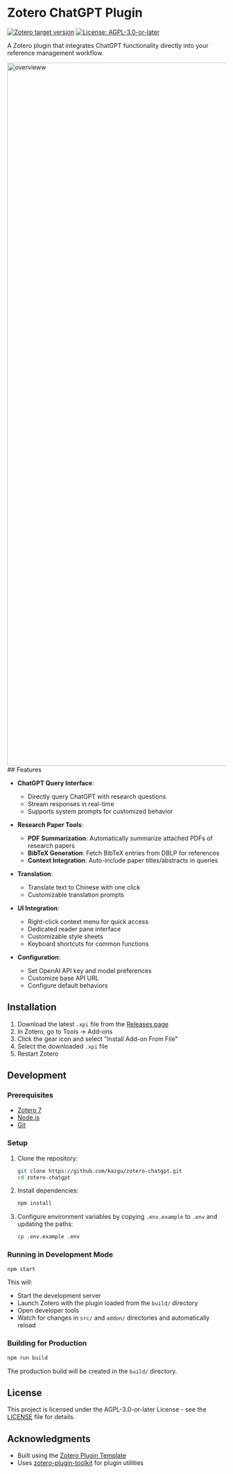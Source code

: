 # Zotero ChatGPT Plugin

[![Zotero target version](https://img.shields.io/badge/Zotero-7-green?style=flat-square&logo=zotero&logoColor=CC2936)](https://www.zotero.org)
[![License: AGPL-3.0-or-later](https://img.shields.io/badge/License-AGPL--3.0--or--later-blue.svg)](https://www.gnu.org/licenses/agpl-3.0)

A Zotero plugin that integrates ChatGPT functionality directly into your reference management workflow.

<img width="1619" alt="overvieww" src="https://bgithub.xyz/user-attachments/assets/ce7a3b0b-7603-4e29-9948-75a855fe19ab" />
## Features

- **ChatGPT Query Interface**: 
  - Directly query ChatGPT with research questions
  - Stream responses in real-time
  - Supports system prompts for customized behavior

- **Research Paper Tools**:
  - **PDF Summarization**: Automatically summarize attached PDFs of research papers
  - **BibTeX Generation**: Fetch BibTeX entries from DBLP for references
  - **Context Integration**: Auto-include paper titles/abstracts in queries

- **Translation**:
  - Translate text to Chinese with one click
  - Customizable translation prompts

- **UI Integration**:
  - Right-click context menu for quick access
  - Dedicated reader pane interface
  - Customizable style sheets
  - Keyboard shortcuts for common functions

- **Configuration**:
  - Set OpenAI API key and model preferences
  - Customize base API URL
  - Configure default behaviors

## Installation

1. Download the latest `.xpi` file from the [Releases page](https://github.com/kazgu/zotero-chatgpt/releases)
2. In Zotero, go to Tools → Add-ons
3. Click the gear icon and select "Install Add-on From File"
4. Select the downloaded `.xpi` file
5. Restart Zotero

## Development

### Prerequisites

- [Zotero 7](https://www.zotero.org/support/beta_builds)
- [Node.js](https://nodejs.org/en/)
- [Git](https://git-scm.com/)

### Setup

1. Clone the repository:
   ```bash
   git clone https://github.com/kazgu/zotero-chatgpt.git
   cd zotero-chatgpt
   ```
2. Install dependencies:
   ```bash
   npm install
   ```
3. Configure environment variables by copying `.env.example` to `.env` and updating the paths:
   ```bash
   cp .env.example .env
   ```

### Running in Development Mode

```bash
npm start
```

This will:
- Start the development server
- Launch Zotero with the plugin loaded from the `build/` directory
- Open developer tools
- Watch for changes in `src/` and `addon/` directories and automatically reload

### Building for Production

```bash
npm run build
```

The production build will be created in the `build/` directory.

## License

This project is licensed under the AGPL-3.0-or-later License - see the [LICENSE](LICENSE) file for details.

## Acknowledgments

- Built using the [Zotero Plugin Template](https://github.com/windingwind/zotero-plugin-template)
- Uses [zotero-plugin-toolkit](https://github.com/windingwind/zotero-plugin-toolkit) for plugin utilities
